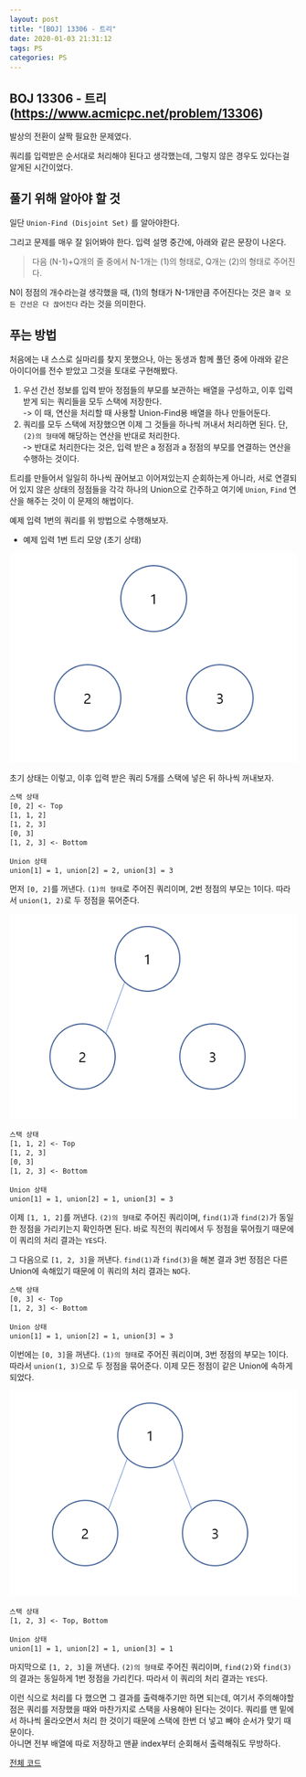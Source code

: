 ```yaml
---
layout: post
title: "[BOJ] 13306 - 트리"
date: 2020-01-03 21:31:12
tags: PS
categories: PS
---
```


## BOJ 13306 - 트리 (https://www.acmicpc.net/problem/13306)

발상의 전환이 살짝 필요한 문제였다.

쿼리를 입력받은 순서대로 처리해야 된다고 생각했는데, 그렇지 않은 경우도 있다는걸 알게된 시간이었다.

## 풀기 위해 알아야 할 것
일단 `Union-Find (Disjoint Set)` 를 알아야한다.

그리고 문제를 매우 잘 읽어봐야 한다. 입력 설명 중간에, 아래와 같은 문장이 나온다.
> 다음 (N-1)+Q개의 줄 중에서 N-1개는 (1)의 형태로, Q개는 (2)의 형태로 주어진다.

N이 정점의 개수라는걸 생각했을 때, (1)의 형태가 N-1개만큼 주어진다는 것은 `결국 모든 간선은 다 끊어진다` 라는 것을 의미한다.


## 푸는 방법

처음에는 내 스스로 실마리를 찾지 못했으나, 아는 동생과 함께 풀던 중에 아래와 같은 아이디어를 전수 받았고 그것을 토대로 구현해봤다.

1) 우선 간선 정보를 입력 받아 정점들의 부모를 보관하는 배열을 구성하고, 이후 입력 받게 되는 쿼리들을 모두 스택에 저장한다.  
-> 이 때, 연산을 처리할 때 사용할 Union-Find용 배열을 하나 만들어둔다.  
2) 쿼리를 모두 스택에 저장했으면 이제 그 것들을 하나씩 꺼내서 처리하면 된다. 단, `(2)의 형태`에 해당하는 연산을 반대로 처리한다.  
-> 반대로 처리한다는 것은, 입력 받은 a 정점과 a 정점의 부모를 연결하는 연산을 수행하는 것이다.

트리를 만들어서 일일히 하나씩 끊어보고 이어져있는지 순회하는게 아니라, 서로 연결되어 있지 않은 상태의 정점들을 각각 하나의 Union으로 간주하고 여기에 `Union`, `Find` 연산을 해주는 것이 이 문제의 해법이다.

예제 입력 1번의 쿼리를 위 방법으로 수행해보자.

* 예제 입력 1번 트리 모양 (초기 상태)

![tree](/images/boj-13306-img1.png)

초기 상태는 이렇고, 이후 입력 받은 쿼리 5개를 스택에 넣은 뒤 하나씩 꺼내보자.

```
스택 상태
[0, 2] <- Top
[1, 1, 2]
[1, 2, 3]
[0, 3]
[1, 2, 3] <- Bottom

Union 상태
union[1] = 1, union[2] = 2, union[3] = 3
```

먼저 `[0, 2]`를 꺼낸다. `(1)의 형태`로 주어진 쿼리이며, 2번 정점의 부모는 1이다. 따라서 `union(1, 2)`로 두 정점을 묶어준다.

![tree](/images/boj-13306-img2.png)

```
스택 상태
[1, 1, 2] <- Top
[1, 2, 3]
[0, 3]
[1, 2, 3] <- Bottom

Union 상태
union[1] = 1, union[2] = 1, union[3] = 3
```

이제 `[1, 1, 2]`를 꺼낸다. `(2)의 형태`로 주어진 쿼리이며, `find(1)`과 `find(2)`가 동일한 정점을 가리키는지 확인하면 된다. 바로 직전의 쿼리에서 두 정점을 묶어줬기 때문에 이 쿼리의 처리 결과는 `YES`다.

그 다음으로 `[1, 2, 3]`을 꺼낸다. `find(1)`과 `find(3)`을 해본 결과 3번 정점은 다른 Union에 속해있기 때문에 이 쿼리의 처리 결과는 `NO`다.

```
스택 상태
[0, 3] <- Top
[1, 2, 3] <- Bottom

Union 상태
union[1] = 1, union[2] = 1, union[3] = 3
```

이번에는 `[0, 3]`을 꺼낸다. `(1)의 형태`로 주어진 쿼리이며, 3번 정점의 부모는 1이다. 따라서 `union(1, 3)`으로 두 정점을 묶어준다. 이제 모든 정점이 같은 Union에 속하게 되었다.

![tree](/images/boj-13306-img3.png)

```
스택 상태
[1, 2, 3] <- Top, Bottom

Union 상태
union[1] = 1, union[2] = 1, union[3] = 1
```

마지막으로 `[1, 2, 3]`을 꺼낸다. `(2)의 형태`로 주어진 쿼리이며, `find(2)`와 `find(3)`의 결과는 동일하게 1번 정점을 가리킨다. 따라서 이 쿼리의 처리 결과는 `YES`다.


이런 식으로 처리를 다 했으면 그 결과를 출력해주기만 하면 되는데, 여기서 주의해야할 점은 쿼리를 저장했을 때와 마찬가지로 스택을 사용해야 된다는 것이다. 쿼리를 맨 밑에서 하나씩 올라오면서 처리 한 것이기 때문에 스택에 한번 더 넣고 빼야 순서가 맞기 때문이다.  
아니면 전부 배열에 따로 저장하고 맨끝 index부터 순회해서 출력해줘도 무방하다.

[전체 코드](https://github.com/joshua-qa/PS/blob/master/BOJ/13000/13306.java)
